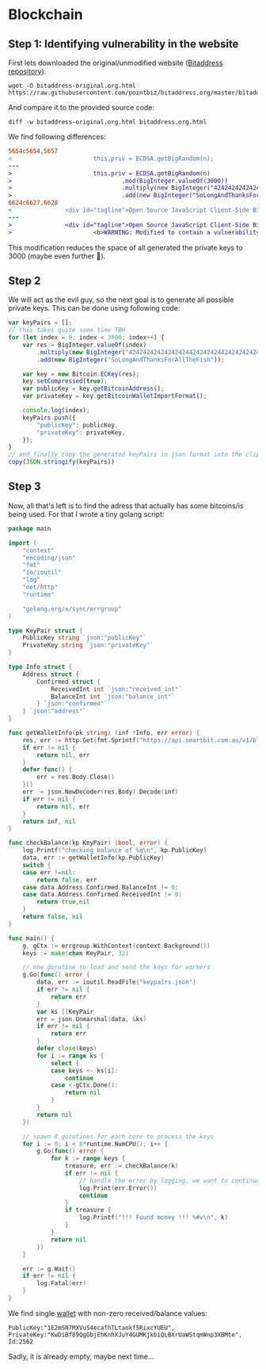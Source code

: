 # Blockchain

## Step 1: Identifying vulnerability in the website

First lets downloaded the original/unmodified website ([Bitaddress repository](https://github.com/pointbiz/bitaddress.org)).

```shell
wget -O bitaddress-original.org.html https://raw.githubusercontent.com/pointbiz/bitaddress.org/master/bitaddress.org.html
```

And compare it to the provided source code:

```shell
diff -w bitaddress-original.org.html bitaddress.org.html
```

We find following differences:

```diff
5654c5654,5657
<                       this.priv = ECDSA.getBigRandom(n);
---
>                       this.priv = ECDSA.getBigRandom(n)
>                               .mod(BigInteger.valueOf(3000))
>                               .multiply(new BigInteger("424242424242424244242424244242424242424"))
>                               .add(new BigInteger("SoLongAndThanksForAllTheFish"));
6624c6627,6628
<               <div id="tagline">Open Source JavaScript Client-Side Bitcoin Wallet Generator</div>
---
>               <div id="tagline">Open Source JavaScript Client-Side Bitcoin Wallet Generator. <br>
>                       <b>WARNING: Modified to contain a vulnerability that can be exploited as an exercise.</b></div>

```

This modification reduces the space of all generated the private keys to 3000 (maybe even further :thinking:).

## Step 2

We will act as the evil guy, so the next goal is to generate all possible private keys.
This can be done using following code:

```js
var keyPairs = [];
// this takes quite some time TBH
for (let index = 0; index < 3000; index++) {
    var res = BigInteger.valueOf(index)
        .multiply(new BigInteger("424242424242424244242424244242424242424"))
        .add(new BigInteger("SoLongAndThanksForAllTheFish"));

    var key = new Bitcoin.ECKey(res);
    key.setCompressed(true);
    var publicKey = key.getBitcoinAddress();
    var privateKey = key.getBitcoinWalletImportFormat();

    console.log(index);
    keyPairs.push({
        "publicKey": publicKey,
        "privateKey": privateKey,
    });
}
// and finally copy the generated keyPairs in json format into the clipboard so we can save them locally
copy(JSON.stringify(keyPairs))
```

## Step 3

Now, all that's left is to find the adress that actually has some bitcoins/is being used. For that
I wrote a tiny golang script:

```go
package main

import (
	"context"
	"encoding/json"
	"fmt"
	"io/ioutil"
	"log"
	"net/http"
	"runtime"

	"golang.org/x/sync/errgroup"
)

type KeyPair struct {
	PublicKey string `json:"publicKey"`
	PrivateKey string `json:"privateKey"`
}

type Info struct {
	Address struct {
		Confirmed struct {
			ReceivedInt int `json:"received_int"`
			BalanceInt int `json:"balance_int"`
		} `json:"confirmed"`
	} `json:"address"`
}

func getWalletInfo(pk string) (inf *Info, err error) {
	res, err := http.Get(fmt.Sprintf("https://api.smartbit.com.au/v1/blockchain/address/%s", pk))
	if err != nil {
		return nil, err
	}
	defer func() {
		err = res.Body.Close()
	}()
	err  = json.NewDecoder(res.Body).Decode(inf)
	if err != nil {
		return nil, err
	}
	return inf, nil
}

func checkBalance(kp KeyPair) (bool, error) {
	log.Printf("checking balance of %q\n", kp.PublicKey)
	data, err := getWalletInfo(kp.PublicKey)
	switch {
	case err !=nil:
		return false, err
	case data.Address.Confirmed.BalanceInt != 0:
	case data.Address.Confirmed.ReceivedInt != 0:
		return true,nil
	}
	return false, nil
}

func main() {
	g, gCtx := errgroup.WithContext(context.Background())
	keys := make(chan KeyPair, 32)

	// one gorutine to load and send the keys for workers
	g.Go(func() error {
		data, err := ioutil.ReadFile("keypairs.json")
		if err != nil {
			return err
		}
		var ks []KeyPair
		err = json.Unmarshal(data, &ks)
		if err != nil {
			return err
		}
		defer close(keys)
		for i := range ks {
			select {
			case keys <- ks[i]:
				continue
			case <-gCtx.Done():
				return nil
			}
		}
		return nil
	})

	// spawn 8 gorutines for each core to process the keys
	for i := 0; i < 8*runtime.NumCPU(); i++ {
		g.Go(func() error {
			for k := range keys {
				treasure, err := checkBalance(k)
				if err != nil {
					// handle the error by logging, we want to continue processing rest of the wallets
					log.Print(err.Error())
					continue
				}
				if treasure {
					log.Printf("!!! Found money !!! %#v\n", k)
				}
			}
			return nil
		})
	}

	err := g.Wait()
	if err != nil {
		log.Fatal(err)
	}
}
```

We find single [wallet](https://api.smartbit.com.au/v1/blockchain/address/1E2mSN7MXVuS4ecafhTLtaokf5RixcYUEU)
with non-zero received/balance values: 

```text
PublicKey:"1E2mSN7MXVuS4ecafhTLtaokf5RixcYUEU", PrivateKey:"KwDiBf89QgGbjEhKnhXJuY4GUMKjkbiQLBXrUaWStqmWnp3XBMte", Id:2562
```

Sadly, it is already empty, maybe next time...
